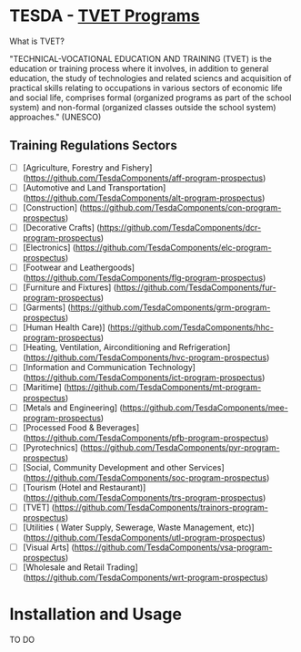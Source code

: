TESDA - [TVET Programs](http://www.tesda.gov.ph/Download/Training_Regulations)
===========

What is TVET?

"TECHNICAL-VOCATIONAL EDUCATION AND TRAINING (TVET) is the education or training process where it involves, in addition to general education, the study of technologies and related sciencs and acquisition of practical skills relating to occupations in various sectors of economic life and social life, comprises formal (organized programs as part of the school system) and non-formal (organized classes outside the school system) approaches." (UNESCO)

Training Regulations Sectors
--------
- [ ] [Agriculture, Forestry and Fishery] (https://github.com/TesdaComponents/aff-program-prospectus)
- [ ] [Automotive and Land Transportation] (https://github.com/TesdaComponents/alt-program-prospectus)
- [ ] [Construction] (https://github.com/TesdaComponents/con-program-prospectus)
- [ ] [Decorative Crafts] (https://github.com/TesdaComponents/dcr-program-prospectus)
- [ ] [Electronics] (https://github.com/TesdaComponents/elc-program-prospectus)
- [ ] [Footwear and Leathergoods] (https://github.com/TesdaComponents/flg-program-prospectus)
- [ ] [Furniture and Fixtures] (https://github.com/TesdaComponents/fur-program-prospectus)
- [ ] [Garments] (https://github.com/TesdaComponents/grm-program-prospectus)
- [ ] [Human Health Care)] (https://github.com/TesdaComponents/hhc-program-prospectus)
- [ ] [Heating, Ventilation, Airconditioning and Refrigeration] (https://github.com/TesdaComponents/hvc-program-prospectus)
- [ ] [Information and Communication Technology] (https://github.com/TesdaComponents/ict-program-prospectus)
- [ ] [Maritime] (https://github.com/TesdaComponents/mt-program-prospectus)
- [ ] [Metals and Engineering] (https://github.com/TesdaComponents/mee-program-prospectus)
- [ ] [Processed Food & Beverages] (https://github.com/TesdaComponents/pfb-program-prospectus)
- [ ] [Pyrotechnics] (https://github.com/TesdaComponents/pyr-program-prospectus)
- [ ] [Social, Community Development and other Services] (https://github.com/TesdaComponents/soc-program-prospectus)
- [ ] [Tourism (Hotel and Restaurant)] (https://github.com/TesdaComponents/trs-program-prospectus)
- [ ] [TVET] (https://github.com/TesdaComponents/trainors-program-prospectus)
- [ ] [Utilities ( Water Supply, Sewerage, Waste Management, etc)] (https://github.com/TesdaComponents/utl-program-prospectus)
- [ ] [Visual Arts] (https://github.com/TesdaComponents/vsa-program-prospectus)
- [ ] [Wholesale and Retail Trading] (https://github.com/TesdaComponents/wrt-program-prospectus)

Installation and Usage
===========

TO DO